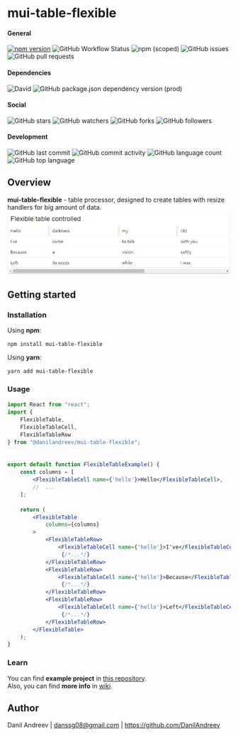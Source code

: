# mui-table-flexible
#### General
[![npm version](https://badge.fury.io/js/%40danilandreev%2Fmui-table-flexible.svg)](https://badge.fury.io/js/%40danilandreev%2Fmui-table-flexible)
![GitHub Workflow Status](https://img.shields.io/github/workflow/status/danilandreev/mui-table-flexible/publish-npm)
![npm (scoped)](https://img.shields.io/npm/v/@danilandreev/mui-table-flexible)
![GitHub issues](https://img.shields.io/github/issues/danilandreev/mui-table-flexible)
![GitHub pull requests](https://img.shields.io/github/issues-pr/danilandreev/mui-table-flexible)
#### Dependencies
![David](https://img.shields.io/david/danilandreev/mui-table-flexible)
![GitHub package.json dependency version (prod)](https://img.shields.io/github/package-json/dependency-version/danilandreev/mui-table-flexible/@material-ui/core)

#### Social
![GitHub stars](https://img.shields.io/github/stars/danilandreev/mui-table-flexible?style=social)
![GitHub watchers](https://img.shields.io/github/watchers/danilandreev/mui-table-flexible?style=social)
![GitHub forks](https://img.shields.io/github/forks/danilandreev/mui-table-flexible?style=social)
![GitHub followers](https://img.shields.io/github/followers/danilandreev?label=Follow%20me&style=social)
#### Development
![GitHub last commit](https://img.shields.io/github/last-commit/danilandreev/mui-table-flexible)
![GitHub commit activity](https://img.shields.io/github/commit-activity/m/DanilAndreev/mui-table-flexible)
![GitHub language count](https://img.shields.io/github/languages/count/danilandreev/mui-table-flexible)
![GitHub top language](https://img.shields.io/github/languages/top/danilandreev/mui-table-flexible)
## Overview
__mui-table-flexible__ - table processor, designed to create tables with resize handlers for big amount of data.  
![flexible table example](https://github.com/DanilAndreev/mui-table-flexible/blob/master/media/mui-table-flexible-example-simple.png)

## Getting started
### Installation
Using __npm__: 
```
npm install mui-table-flexible
```  
Using __yarn__: 
```
yarn add mui-table-flexible
```
### Usage
```jsx
import React from "react";
import {
    FlexibleTable, 
    FlexibleTableCell, 
    FlexibleTableRow
} from "@danilandreev/mui-table-flexible";


export default function FlexibleTableExample() {
    const columns = [
        <FlexibleTableCell name={'hello'}>Hello</FlexibleTableCell>,
        //  ...
    ];

    return (
        <FlexibleTable
            columns={columns}
        >
            <FlexibleTableRow>
                <FlexibleTableCell name={'hello'}>I've</FlexibleTableCell>
                 {/*...*/}
            </FlexibleTableRow>
            <FlexibleTableRow>
                <FlexibleTableCell name={'hello'}>Because</FlexibleTableCell>
                 {/*...*/}
            </FlexibleTableRow>
            <FlexibleTableRow>
                <FlexibleTableCell name={'hello'}>Left</FlexibleTableCell>
                 {/*...*/}
            </FlexibleTableRow>
        </FlexibleTable>
    );
}
```
### Learn
You can find __example project__ in [this repository](https://github.com/DanilAndreev/mui-table-flexible/tree/master/src/example).  
Also, you can find __more info__ in [wiki](https://github.com/DanilAndreev/mui-table-flexible/wiki).

## Author
Danil Andreev | danssg08@gmail.com | https://github.com/DanilAndreev
